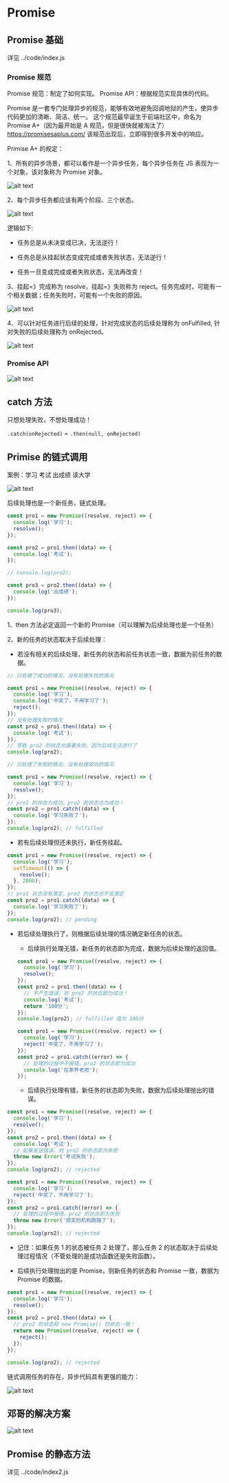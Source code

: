 # Promise

## Promise 基础

详见 ../code/index.js

### Promise 规范

Promise 规范：制定了如何实现。
Promise API：根据规范实现具体的代码。

Promise 是一套专门处理异步的规范，能够有效地避免回调地狱的产生，使异步代码更加的清晰、简洁、统一。
这个规范最早诞生于前端社区中，命名为 Promise A+（因为最开始是 A 规范，但是很快就被淘汰了）
https://promisesaplus.com/
该规范出现后，立即得到很多开发中的响应。

Primise A+ 的规定：

1、所有的异步场景，都可以看作是一个异步任务，每个异步任务在 JS 表现为一个对象，该对象称为 Promise 对象。

![alt text](image.png)

2、每个异步任务都应该有两个阶段、三个状态。

![alt text](image-1.png)

逻辑如下:

- 任务总是从未决变成已决，无法逆行！

- 任务总是从挂起状态变成完成或者失败状态，无法逆行！

- 任务一旦变成完成或者失败状态，无法再改变！

3、挂起=》完成称为 resolve，挂起=》失败称为 reject。任务完成时，可能有一个相关数据；任务失败时，可能有一个失败的原因。

![alt text](image-2.png)

4、可以针对任务进行后续的处理，针对完成状态的后续处理称为 onFulfilled, 针对失败的后续处理称为 onRejected。

![alt text](image-3.png)

### Promise API

![alt text](image-4.png)

## catch 方法

只想处理失败，不想处理成功！

`.catch(onRejected)` = `.then(null, onRejected)`

## Primise 的链式调用

案例：学习 考试 出成绩 读大学

![alt text](image-5.png)

后续处理也是一个新任务，链式处理。

```js
const pro1 = new Promise((resolve, reject) => {
  console.log('学习');
  resolve();
});

const pro2 = pro1.then((data) => {
  console.log('考试');
});

// console.log(pro2);

const pro3 = pro2.then((data) => {
  console.log('出成绩');
});

console.log(pro3);
```

1、then 方法必定返回一个新的 Promise（可以理解为后续处理也是一个任务）

2、新的任务的状态取决于后续处理：

- 若没有相关的后续处理，新任务的状态和前任务状态一致，数据为前任务的数据。

```js
// 只处理了成功的情况，没有处理失败的情况

const pro1 = new Promise((resolve, reject) => {
  console.log('学习');
  console.log('中奖了，不用学习了');
  reject();
});
// 没有处理失败的情况
const pro2 = pro1.then((data) => {
  console.log('考试');
});
// 导致 pro2 的状态也跟着失败，因为后续无法进行了
console.log(pro2);
```

```js
// 只处理了失败的情况，没有处理成功的情况

const pro1 = new Promise((resolve, reject) => {
  console.log('学习');
  resolve();
});
// pro1 的状态为成功，pro2 的状态也为成功！
const pro2 = pro1.catch((data) => {
  console.log('学习失败了');
});
console.log(pro2); // fulfilled
```

- 若有后续处理但还未执行，新任务挂起。

```js
const pro1 = new Promise((resolve, reject) => {
  console.log('学习');
  setTimeout(() => {
    resolve();
  }, 2000);
});
// pro1 状态没有落定，pro2 的状态也不会落定
const pro2 = pro1.catch((data) => {
  console.log('学习失败了');
});
console.log(pro2); // pending
```

- 若后续处理执行了，则根据后续处理的情况确定新任务的状态。

  - 后续执行处理无错，新任务的状态即为完成，数据为后续处理的返回值。

  ```js
  const pro1 = new Promise((resolve, reject) => {
    console.log('学习');
    resolve();
  });
  const pro2 = pro1.then((data) => {
    // 不产生错误，则 pro2 的状态即为成功！
    console.log('考试');
    return '100分';
  });
  console.log(pro2); // fulfilled 值为 100分
  ```

  ```js
  const pro1 = new Promise((resolve, reject) => {
    console.log('学习');
    reject('中奖了，不用学习了');
  });
  const pro2 = pro1.catch((error) => {
    // 处理的过程中不报错，pro2 的状态即为成功
    console.log('在家养老吧');
  });
  ```

  - 后续执行处理有错，新任务的状态即为失败，数据为后续处理抛出的错误。

```js
const pro1 = new Promise((resolve, reject) => {
  console.log('学习');
  resolve();
});
const pro2 = pro1.then((data) => {
  console.log('考试');
  // 如果发送错误，则 pro2 的状态即为失败
  throw new Error('考试失败');
});
console.log(pro2); // rejected
```

```js
const pro1 = new Promise((resolve, reject) => {
  console.log('学习');
  reject('中奖了，不用学习了');
});
const pro2 = pro1.catch((error) => {
  // 处理的过程中报错，pro2 的状态即为失败
  throw new Error('颁奖的机构跑路了');
});
console.log(pro2); // rejected
```

- 记住：如果任务 1 的状态被任务 2 处理了，那么任务 2 的状态取决于后续处理过程情况（不管处理的是成功函数还是失败函数）。

- 后续执行处理抛出的是 Promise，则新任务的状态和 Promise 一致，数据为 Promise 的数据。

```js
const pro1 = new Promise((resolve, reject) => {
  console.log('学习');
  resolve();
});
const pro2 = pro1.then((data) => {
  // pro2 的状态和 new Promise() 的状态一致！
  return new Promise((resolve, reject) => {
    reject();
  });
});

console.log(pro2); // rejected
```

链式调用任务的存在，异步代码具有更强的能力：

![alt text](image-6.png)

## 邓哥的解决方案

![alt text](image-7.png)

## Promise 的静态方法

详见 ../code/index2.js